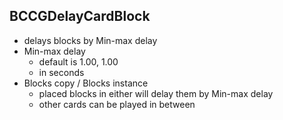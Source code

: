 ## BCCGDelayCardBlock
- delays blocks by Min-max delay
- Min-max delay
    - default is 1.00, 1.00
    - in seconds
- Blocks copy / Blocks instance
    - placed blocks in either will delay them by Min-max delay
    - other cards can be played in between